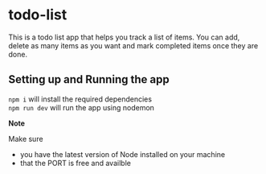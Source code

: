 # todo-list

This is a todo list app that helps you track a list of items. You can add, delete as many items as you want and mark completed items once they are done.

## Setting up and Running the app

`npm i` will install the required dependencies<br>
`npm run dev` will run the app using nodemon

**Note**

Make sure

- you have the latest version of Node installed on your machine
- that the PORT is free and availble
